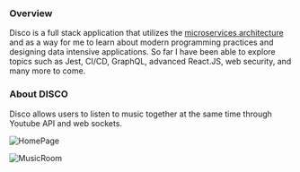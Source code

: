 ### Overview
Disco is a full stack application that utilizes the [microservices architecture](https://en.wikipedia.org/wiki/Microservices#:~:text=Microservice%20architecture%20%E2%80%93%20a%20variant%20of,and%20the%20protocols%20are%20lightweight.) and as a way for me to learn about modern programming practices and designing data intensive applications. So far I have been able to explore topics such as Jest, CI/CD, GraphQL, advanced React.JS, web security, and many more to come.

### About DISCO
Disco allows users to listen to music together at the same time through Youtube API and web sockets.

![HomePage](https://i.imgur.com/ekcyyH0.png)


![MusicRoom](https://i.imgur.com/DQZQtK4.png)

